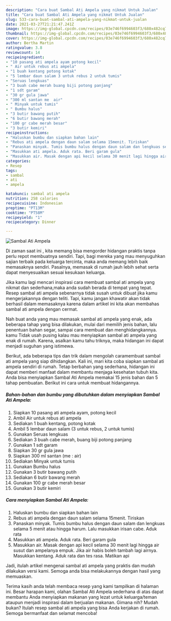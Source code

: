 ```yaml
---
description: "Cara buat Sambal Ati Ampela yang nikmat Untuk Jualan"
title: "Cara buat Sambal Ati Ampela yang nikmat Untuk Jualan"
slug: 533-cara-buat-sambal-ati-ampela-yang-nikmat-untuk-jualan
date: 2021-03-27T21:21:47.241Z
image: https://img-global.cpcdn.com/recipes/03e746f6994603f3/680x482cq70/sambal-ati-ampela-foto-resep-utama.jpg
thumbnail: https://img-global.cpcdn.com/recipes/03e746f6994603f3/680x482cq70/sambal-ati-ampela-foto-resep-utama.jpg
cover: https://img-global.cpcdn.com/recipes/03e746f6994603f3/680x482cq70/sambal-ati-ampela-foto-resep-utama.jpg
author: Bertha Martin
ratingvalue: 3.8
reviewcount: 14
recipeingredient:
- "10 pasang ati ampela ayam potong kecil"
- " Air untuk rebus ati ampela"
- "1 buah kentang potong kotak"
- "5 lembar daun salam 3 untuk rebus 2 untuk tumis"
- "Seruas lengkuas"
- "3 buah cabe merah buang biji potong panjang"
- "1 sdt garam"
- "30 gr gula jawa"
- "300 ml santan me  air"
- " Minyak untuk tumis"
- " Bumbu halus"
- "3 butir bawang putih"
- "6 butir bawang merah"
- "100 gr cabe merah besar"
- "3 butir kemiri"
recipeinstructions:
- "Haluskan bumbu dan siapkan bahan lain"
- "Rebus ati ampela dengan daun salam selama 15menit. Tiriskan"
- "Panaskan minyak. Tumis bumbu halus dengan daun salam dan lengkuas selama 5 menit atau hingga harum. Lalu masukkan irisan cabe. Aduk rata"
- "Masukkan ati ampela. Aduk rata. Beri garam gula"
- "Masukkan air. Masak dengan api kecil selama 30 menit lagi hingga air susut dan ampelanya empuk. Jika air habis boleh tambah lagi airnya. Masukkan kentang. Aduk rata dan tes rasa. Matikan api"
categories:
- Resep
tags:
- sambal
- ati
- ampela

katakunci: sambal ati ampela 
nutrition: 258 calories
recipecuisine: Indonesian
preptime: "PT13M"
cooktime: "PT58M"
recipeyield: "1"
recipecategory: Dinner

---
```



![Sambal Ati Ampela](https://img-global.cpcdn.com/recipes/03e746f6994603f3/680x482cq70/sambal-ati-ampela-foto-resep-utama.jpg)

Di zaman  saat ini , kita memang bisa mengorder hidangan praktis tanpa perlu repot membuatnya sendiri. Tapi, bagi mereka yang mau menyuguhkan sajian terbaik pada keluarga tercinta, maka anda memang lebih baik memasaknya sendiri. Pasalnya, memasak di rumah jauh lebih sehat serta dapat menyesuaikan sesuai kesukaan keluarga.

Jika kamu lagi mencari inspirasi cara membuat sambal ati ampela yang nikmat dan sederhana,maka anda sudah berada di tempat yang tepat. Resep sambal ati ampela  sebenarnya tidak susah untuk dibuat jika kamu mengerjakannya dengan teliti. Tapi, kamu jangan khawatir akan tidak berhasil dalam memasaknya 
karena dalam artikel ini kita akan membahas sambal ati ampela dengan cermat.  



Nah buat anda yang mau memasak sambal ati ampela yang enak, ada beberapa tahap yang bisa dilakukan, mulai dari memilih jenis bahan, lalu penentuan bahan segar, sampai cara membuat dan menghidangkannya. kamu Tidak usah pusing kalau mau menyiapkan sambal ati ampela yang enak di rumah. Karena, asalkan kamu  tahu triknya, maka hidangan ini dapat menjadi suguhan yang istimewa.

Berikut, ada beberapa tips dan trik dalam mengolah caramembuat sambal ati ampela yang siap dihidangkan. Kali ini, mari kita coba siapkan sambal ati ampela sendiri di rumah. Tetap berbahan yang sederhana, hidangan ini dapat memberi manfaat dalam membantu menjaga kesehatan tubuh kita. Anda bisa menyiapkan Sambal Ati Ampela memakai 15 jenis bahan dan 5 tahap pembuatan. Berikut ini cara untuk membuat hidangannya.

<!--inarticleads1-->

##### Bahan-bahan dan bumbu yang dibutuhkan dalam menyiapkan Sambal Ati Ampela:

1. Siapkan 10 pasang ati ampela ayam, potong kecil
1. Ambil  Air untuk rebus ati ampela
1. Sediakan 1 buah kentang, potong kotak
1. Ambil 5 lembar daun salam (3 untuk rebus, 2 untuk tumis)
1. Gunakan Seruas lengkuas
1. Sediakan 3 buah cabe merah, buang biji potong panjang
1. Gunakan 1 sdt garam
1. Siapkan 30 gr gula jawa
1. Siapkan 300 ml santan (me : air)
1. Sediakan  Minyak untuk tumis
1. Gunakan  Bumbu halus
1. Gunakan 3 butir bawang putih
1. Sediakan 6 butir bawang merah
1. Gunakan 100 gr cabe merah besar
1. Gunakan 3 butir kemiri




<!--inarticleads2-->

##### Cara menyiapkan Sambal Ati Ampela:

1. Haluskan bumbu dan siapkan bahan lain
1. Rebus ati ampela dengan daun salam selama 15menit. Tiriskan
1. Panaskan minyak. Tumis bumbu halus dengan daun salam dan lengkuas selama 5 menit atau hingga harum. Lalu masukkan irisan cabe. Aduk rata
1. Masukkan ati ampela. Aduk rata. Beri garam gula
1. Masukkan air. Masak dengan api kecil selama 30 menit lagi hingga air susut dan ampelanya empuk. Jika air habis boleh tambah lagi airnya. Masukkan kentang. Aduk rata dan tes rasa. Matikan api




Jadi, itulah artikel mengenai  sambal ati ampela  yang praktis dan mudah dilakukan versi kami. Semoga anda bisa melakukannya dengan hasil yang memuaskan. 

Terima kasih anda telah membaca resep yang kami tampilkan di halaman ini. Besar harapan kami, olahan  Sambal Ati Ampela sederhana di atas dapat membantu Anda menyiapkan makanan yang lezat untuk keluarga/teman ataupun menjadi inspirasi dalam berjualan makanan. Gimana nih? Mudah bukan? Itulah resep sambal ati ampela yang bisa Anda kerjakan di rumah. Semoga bermanfaat dan selamat mencoba!

